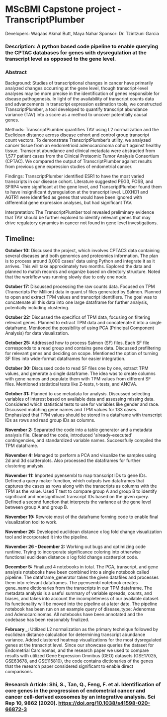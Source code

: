 # MScBMI Capstone project - TranscriptPlumber

Developers: Waqaas Akmal Butt, Maya Nahar
Sponsor: Dr. Tzintzuni Garcia

### Description: A python based code pipeline to enable querying the CPTAC databases for genes with dysregulation at the transcript level as opposed to the gene level.

### Abstract

Background: Studies of transcriptional changes in cancer have primarily analyzed changes occurring at
the gene level, though transcript-level analyses may be more precise in the identification of genes
responsible for disease pathogenesis. In light of the availability of transcript counts data and
advancements in transcript expression estimation tools, we constructed TranscriptPlumber, a tool
developed to quantify transcript abundance variance (TAV) into a score as a method to uncover
potentially causal genes.

Methods: TranscriptPlumber quantifies TAV using L2 normalization and the Euclidean distance across
disease cohort and control group transcript count vectors. To demonstrate TranscriptPlumber’s utility, we
analyzed cancer tissue from an endometrioid adenocarcinoma cohort against healthy tissue. Transcript
abundance and clinical metadata were abstracted from 1,577 patient cases from the Clinical Proteomic
Tumor Analysis Consortium (CPTAC). We compared the output of TranscriptPlumber against results
from previous gene expression studies of endometrial cancer.

Findings: TranscriptPlumber identified ESR1 to have the most varied transcripts in our disease cohort.
Literature suggested PEG3, FOSB, and SFRP4 were significant at the gene level, and TranscriptPlumber
found them to have insignificant dysregulation at the transcript level. LOXHD1 and AGTR1 were
identified as genes that would have been ignored with differential gene expression analyses, but had
significant TAV.

Interpretation: The TranscriptPlumber tool revealed preliminary evidence that TAV should be further
explored to identify relevant genes that may drive regulatory dynamics in cancer not found in gene level
investigations.

## Timeline:
**October 10:** Discussed the project, which involves CPTAC3 data containing several diseases and both genomics and proteomics information. The plan is to process around 3,000 cases' data using Python and integrate it as it arrives. This will take approximately two months. Explored the data and planned to match records and organize based on directory structure. Noted that the workflow was running slowly due to only one node.

**October 17:** Discussed processing the raw counts data. Focused on TPM (Transcripts Per Million) data in quant.sf files generated by Salmon. Planned to open and extract TPM values and transcript identifiers. The goal was to concatenate all this data into one large dataframe for further analysis, potentially including clustering.

**October 22:** Discussed the specifics of TPM data, focusing on filtering relevant genes. Planned to extract TPM data and concatenate it into a single dataframe. Mentioned the possibility of using PCA (Principal Component Analysis) for data visualization.

**October 25:** Addressed how to process Salmon (SF) files. Each SF file corresponds to a read group and contains gene data. Discussed prefiltering for relevant genes and deciding on scope. Mentioned the option of turning SF files into wide-format dataframes for easier integration.

**October 30:** Discussed code to read SF files one by one, extract TPM values, and generate a single dataframe. The idea was to create columns with gene names and populate them with TPM values from different SF files. Mentioned statistical tests like Z-tests, t-tests, and ANOVA.

**October 31:** Planned to use metadata for analysis. Discussed selecting variables of interest based on available data and assessing missing data. Considered which statistical tests to use for variables like gender and race. Discussed matching gene names and TPM values for 133 cases. Emphasized that TPM values should be stored in a dataframe with transcript IDs as rows and read group IDs as columns.

**November 2:** Separated the code into a table generator and a metadata analysis file. Cleaned the code, introduced 'already-executed' contingencies, and standardized variable names. Successfully compiled the TPM dataframe.

**November 4:** Managed to perform a PCA and visualize the samples using 2d and 3d scatterplots. Also processed the dataframes for further clustering analysis.

**November 11:** Imported pyensembl to map transcript IDs to gene IDs. Defined a query maker function, which outputs two dataframes that captures the cases as rows along with the transcripts as columns with the TPM as the value. Used T test to compare group A and group B to identify significant and nonsignificant transcript IDs based on the given query. Defined a second function that interprets the variance at the gene level between group A and group B.

**November 19:** Rewrote most of the dataframe forming code to enable final visualization tool to work.

**November 26:** Developed euclidean distance x log fold change visualization tool and incorporated it into the pipeline.

**November 26 - December 2:** Working out bugs and optimizing code runtime. Trying to incorporate significance coloring into otherwise functional euclidean distance x log fold change scatterplot code.

**December 5:** Finalized 4 notebooks in total. The PCA, transcript, and gene analysis notebooks have been combined into a single notebook called pipeline. The dataframe_generator takes the given datafiles and processes them into relevant dataframes. The pyensembl notebook creates gene_name dictionaries from the transcripts in our TPM dataframe. The metadata analysis is a useful summary of variable spreads, counts, and biases, and takes into account the incompleteness of our available dataset. Its functionality will be moved into the pipeline at a later date. The pipeline notebook has been run on an example query of disease_type: Adenomas and Adenocarcinomas. All notebooks have been annotated and the codebase has been reasonably finalized.

**February _:** Utilized L2 normalization as the primary technique followed by euclidean distance calculation for determining transcript abundance variance. Added clustered heatmap visualizations for the most dysregulated genes at the transcript level. Since our showcase queries the dataset for Endometrial Carcinomas, and the research paper we used to compare results with utilized Gene Expression Omnibus (GEO) datasets (GSE17025, GSE63678, and GSE115810), the code contains dictionaries of the genes that the research paper considered significant to enable direct comparisons.

### Research Article: Shi, S., Tan, Q., Feng, F. et al. Identification of core genes in the progression of endometrial cancer and cancer cell-derived exosomes by an integrative analysis. Sci Rep 10, 9862 (2020). https://doi.org/10.1038/s41598-020-66872-3
